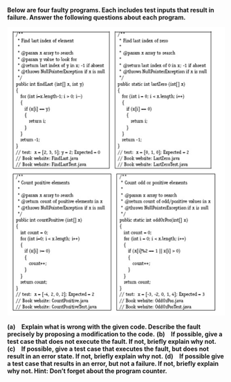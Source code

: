 **Below are four faulty programs. Each includes test inputs that result
in failure. Answer the following questions about each program.**

![image](https://raw.githubusercontent.com/RonLeader/formdangnhap/master/Excercise%201.5.png)

**(a) Explain what is wrong with the given code. Describe the fault
precisely by proposing a modification to the code.**
**(b) If possible, give a test case that does not execute the fault. If
not, briefly explain why not.**
**(c) If possible, give a test case that executes the fault, but does not
result in an error state. If not, briefly explain why not.**
**(d) If possible give a test case that results in an error, but not a
failure. If not, briefly explain why not. Hint: Don’t forget about
the program counter.**
